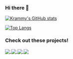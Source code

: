 ### Hi there 👋

<!--
**KrammyGod/krammygod** is a ✨ _special_ ✨ repository because its `README.md` (this file) appears on your GitHub profile.

Here are some ideas to get you started:

- 🔭 I’m currently working on ...
- 🌱 I’m currently learning ...
- 👯 I’m looking to collaborate on ...
- 🤔 I’m looking for help with ...
- 💬 Ask me about ...
- 📫 How to reach me: ...
- 😄 Pronouns: ...
- ⚡ Fun fact: ...
-->
[![Krammy's GitHub stats](https://github-readme-stats.vercel.app/api?username=krammygod&theme=radical)](https://github.com/krammygod/krammygod)

[![Top Langs](https://github-readme-stats.vercel.app/api/top-langs/?username=krammygod&layout=compact&theme=radical)](https://github.com/krammygod?tab=repositories)

### Check out these projects!
<a href="https://github.com/krammygod/hoops">
  <img align="center" src="https://github-readme-stats.vercel.app/api/pin/?username=krammygod&repo=hoops&show_owner=true&theme=radical" />
</a>
<a href="https://github.com/krammygod/pingbot">
  <img align="center" src="https://github-readme-stats.vercel.app/api/pin/?username=krammygod&repo=pingbot&show_owner=true&theme=radical" />
</a>
<a href="https://github.com/krammygod/twitter-scraper">
  <img align="center" src="https://github-readme-stats.vercel.app/api/pin/?username=krammygod&repo=twitter-scraper&show_owner=true&theme=radical" />
</a>
<a href="https://github.com/krammygod/image-server">
  <img align="center" src="https://github-readme-stats.vercel.app/api/pin/?username=krammygod&repo=image-server&show_owner=true&theme=radical" />
</a>
